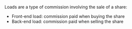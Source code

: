 Loads are a type of commission involving the sale of a share:

- Front-end load: commission paid when buying the share
- Back-end load: commission paid when selling the share